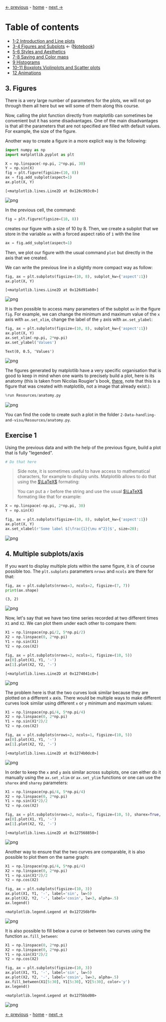 [&larr; previous](../1-2-Intro-and-Line-plots/1-2-Intro-and-Line-plots.md) - [home](https://guignardlab.github.io/CenTuri-Course-2022/) - [next &rarr;](../5-6-Styles-and-Aesthetics/5-6-Styles-and-Aesthetics.md)

# Table of contents
* [1-2 Introduction and Line plots](../1-2-Intro-and-Line-plots/1-2-Intro-and-Line-plots.md)
* [3-4 Figures and Subplots](../3-4-Figures-and-Subplots/3-4-Figures-and-Subplots.md) &larr; ([Notebook](../../03-04-Figures-and-Subplots.ipynb))
* [5-6 Styles and Aesthetics](../5-6-Styles-and-Aesthetics/5-6-Styles-and-Aesthetics.md)
* [7-8 Saving and Color maps](../7-8-Saving-and-Color-maps/7-8-Saving-and-Color-maps.md)
* [9 Histograms](../9-Histograms/9-Histograms.md)
* [10-11 Boxplots Violinplots and Scatter plots](../10-11-Boxplots-Violinplots-and-Scatter-plots/10-11-Boxplots-Violinplots-and-Scatter-plots.md)
* [12 Animations](../12-Animations/12-Animations.md)

## 3. Figures
There is a very large number of parameters for the plots, we will not go through them all here but we will some of them along this course.

Now, calling the plot function directly from matplotlib can sometimes be convenient but it has some disadvantages.
One of the main disadvantages is that all the parameters that are not specified are filled with default values.
For example, the size of the figure.

Another way to create a figure in a more explicit way is the following:


```python
import numpy as np
import matplotlib.pyplot as plt
```


```python
X = np.linspace(-np.pi, 2*np.pi, 30)
Y = np.sin(X)
fig = plt.figure(figsize=(10, 8))
ax = fig.add_subplot(aspect=1)
ax.plot(X, Y)
```




    [<matplotlib.lines.Line2D at 0x126c993c0>]




    
![png](output_2_1.png)
    


In the previous cell, the command:
```python
fig = plt.figure(figsize=(10, 8))
```
creates our figure with a size of 10 by 8.
Then, we create a subplot that we store in the variable `ax` with a forced aspect ratio of `1` with the line
```python
ax = fig.add_subplot(aspect=1)
```
Then, we plot our figure with the usual command `plot` but directly in the axis that we created.

We can write the previous line in a slightly more compact way as follow:


```python
fig, ax = plt.subplots(figsize=(10, 8), subplot_kw={'aspect':1})
ax.plot(X, Y)
```




    [<matplotlib.lines.Line2D at 0x126d91ab0>]




    
![png](output_4_1.png)
    


It is then possible to access many parameters of the subplot `ax` in the figure `fig`.
For example, we can change the minimum and maximum value of the `x` axis with `ax.set_xlim`, change the label of the `y` axis with `ax.set_ylabel`:


```python
fig, ax = plt.subplots(figsize=(10, 8), subplot_kw={'aspect':1})
ax.plot(X, Y)
ax.set_xlim(-np.pi, 2*np.pi)
ax.set_ylabel('Values')
```




    Text(0, 0.5, 'Values')




    
![png](output_6_1.png)
    


The figures generated by matplotlib have a very specific organisation that is good to keep in mind when one wants to precisely build a plot, here is its anatomy (this is taken from Nicolas Rougier's book, [there](https://github.com/rougier/scientific-visualization-book/blob/master/code/anatomy/anatomy.py), note that this is a figure that was created with matplotlib, not a image that already exist.):


```python
%run Resources/anatomy.py
```


    
![png](output_8_0.png)
    


You can find the code to create such a plot in the folder `2-Data-handling-and-visu/Resources/anatomy.py`.

## Exercise 1
Using the previous data and with the help of the previous figure, build a plot that is fully "legended".


```python
# Do that here
```

> Side note, it is sometimes useful to have access to mathematical characters, for example to display units. Matplotlib allows to do that using the [$\LaTeX$](https://en.wikipedia.org/wiki/LaTeX) formating:
>
> You can put a `r` before the string and use the usual [$\LaTeX$](https://en.wikipedia.org/wiki/LaTeX) formating like that for example:


```python
X = np.linspace(-np.pi, 2*np.pi, 30)
Y = np.sin(X)

fig, ax = plt.subplots(figsize=(10, 8), subplot_kw={'aspect':1})
ax.plot(X, Y)
ax.set_xlabel(r'Some label $[\frac{1}{\mu m^2}]$', size=20);
```


    
![png](output_13_0.png)
    


## 4. Multiple subplots/axis

If you want to display multiple plots within the same figure, it is of course possible too. The `plt.subplots` parameters `nrows` and `ncols` are there for that:


```python
fig, ax = plt.subplots(nrows=3, ncols=2, figsize=(7, 7))
print(ax.shape)
```

    (3, 2)



    
![png](output_15_1.png)
    


Now, let's say that we have two time series recorded at two different times `X1` and `X2`. We can plot them under each other to compare them:


```python
X1 = np.linspace(np.pi/2, 5*np.pi/2)
X2 = np.linspace(0, 2*np.pi)
Y1 = np.sin(X1)
Y2 = np.cos(X2)

fig, ax = plt.subplots(nrows=2, ncols=1, figsize=(10, 5))
ax[0].plot(X1, Y1, '-')
ax[1].plot(X2, Y2, '-')
```




    [<matplotlib.lines.Line2D at 0x1274041c0>]




    
![png](output_17_1.png)
    


The problem here is that the two curves look similar because they are plotted on a different `x` axis. There would be multiple ways to make different curves look similar using different `x` or `y` minimum and maximum values:


```python
X1 = np.linspace(np.pi/4, 5*np.pi/4)
X2 = np.linspace(0, 2*np.pi)
Y1 = np.sin(X1*2)/2
Y2 = np.cos(X2)

fig, ax = plt.subplots(nrows=2, ncols=1, figsize=(10, 5))
ax[0].plot(X1, Y1, '-')
ax[1].plot(X2, Y2, '-')
```




    [<matplotlib.lines.Line2D at 0x1274b0dc0>]




    
![png](output_19_1.png)
    


In order to keep the `x` and `y` axis similar across subplots, one can either do it manually using the `ax.set_xlim` or `ax.set_ylim` functions or one can use the `sharex` and `sharey` parameters:


```python
X1 = np.linspace(np.pi/4, 5*np.pi/4)
X2 = np.linspace(0, 2*np.pi)
Y1 = np.sin(X1*2)/2
Y2 = np.cos(X2)

fig, ax = plt.subplots(nrows=2, ncols=1, figsize=(10, 5), sharex=True, sharey=True)
ax[0].plot(X1, Y1, '-')
ax[1].plot(X2, Y2, '-')
```




    [<matplotlib.lines.Line2D at 0x127568850>]




    
![png](output_21_1.png)
    


Another way to ensure that the two curves are comparable, it is also possible to plot them on the same graph:


```python
X1 = np.linspace(np.pi/4, 5*np.pi/4)
X2 = np.linspace(0, 2*np.pi)
Y1 = np.sin(X1*2)/2
Y2 = np.cos(X2)

fig, ax = plt.subplots(figsize=(10, 3))
ax.plot(X1, Y1, '-', label='sin', lw=5)
ax.plot(X2, Y2, '-', label='cosin', lw=3, alpha=.5)
ax.legend()
```




    <matplotlib.legend.Legend at 0x127256bf0>




    
![png](output_23_1.png)
    


It is also possible to fill below a curve or between two curves using the function `ax.fill_between`:


```python
X1 = np.linspace(0, 2*np.pi)
X2 = np.linspace(0, 2*np.pi)
Y1 = np.sin(X1*2)/2
Y2 = np.cos(X2)

fig, ax = plt.subplots(figsize=(10, 3))
ax.plot(X1, Y1, '-', label='sin', lw=5)
ax.plot(X2, Y2, '-', label='cosin', lw=3, alpha=.5)
ax.fill_between(X1[5:30], Y1[5:30], Y2[5:30], color='y')
ax.legend()
```




    <matplotlib.legend.Legend at 0x1275bbd00>




    
![png](output_25_1.png)
    

[&larr; previous](../1-2-Intro-and-Line-plots/1-2-Intro-and-Line-plots.md) - [home](https://guignardlab.github.io/CenTuri-Course-2022/) - [next &rarr;](../5-6-Styles-and-Aesthetics/5-6-Styles-and-Aesthetics.md)